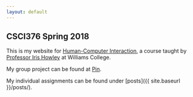 ```yaml
---
layout: default
---
```

## CSCI376 Spring 2018
This is my website for [Human-Computer Interaction](https://sites.google.com/williams.edu/csci376-2018/home), a course taught by [Professor Iris Howley](http://cs.williams.edu/~iris/) at Williams College.

My group project can be found at [Pin](http://www.lester-lee.com/curious-places/).

My individual assignments can be found under [posts]({{ site.baseurl }}/posts/).
